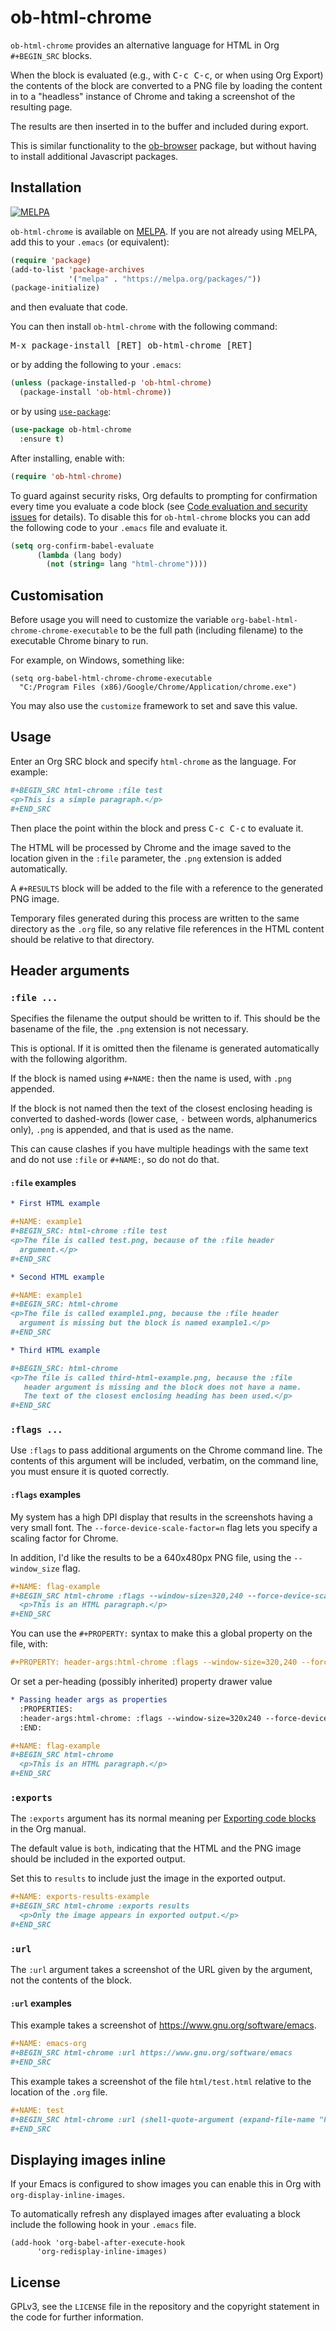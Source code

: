 # ob-html-chrome

`ob-html-chrome` provides an alternative language for HTML in Org
`#+BEGIN_SRC` blocks.

When the block is evaluated (e.g., with <kbd>C-c C-c</kbd>, or when
using Org Export) the contents of the block are converted to a PNG
file by loading the content in to a "headless" instance of Chrome and
taking a screenshot of the resulting page.

The results are then inserted in to the buffer and included during
export.

This is similar functionality to the
[ob-browser](https://github.com/krisajenkins/ob-browser) package, but
without having to install additional Javascript packages.

## Installation

[![MELPA](https://melpa.org/packages/ob-html-chrome-badge.svg)](https://melpa.org/#/ob-html-chrome)

`ob-html-chrome` is available on [MELPA](https://melpa.org/). If you are
not already using MELPA, add this to your `.emacs` (or equivalent):

```lisp
(require 'package)
(add-to-list 'package-archives
	         '("melpa" . "https://melpa.org/packages/"))
(package-initialize)
```

and then evaluate that code.

You can then install `ob-html-chrome` with the following command:

<kbd>M-x package-install [RET] ob-html-chrome [RET]</kbd>

or by adding the following to your `.emacs`:

```lisp
(unless (package-installed-p 'ob-html-chrome)
  (package-install 'ob-html-chrome))
```

or by using [`use-package`](https://github.com/jwiegley/use-package):

``` lisp
(use-package ob-html-chrome
  :ensure t)
```

After installing, enable with:

``` lisp
(require 'ob-html-chrome)
```

To guard against security risks, Org defaults to prompting for
confirmation every time you evaluate a code block (see [Code
evaluation and security
issues](http://orgmode.org/manual/Code-evaluation-security.html) for
details). To disable this for `ob-html-chrome` blocks you can add the
following code to your `.emacs` file and evaluate it.

``` lisp
(setq org-confirm-babel-evaluate
      (lambda (lang body)
        (not (string= lang "html-chrome"))))
```

## Customisation

Before usage you will need to customize the variable
`org-babel-html-chrome-chrome-executable` to be the full path
(including filename) to the executable Chrome binary to run.

For example, on Windows, something like:

``` emacs-lisp
(setq org-babel-html-chrome-chrome-executable
  "C:/Program Files (x86)/Google/Chrome/Application/chrome.exe")
```

You may also use the `customize` framework to set and save this value.

## Usage

Enter an Org SRC block and specify `html-chrome` as the language. For
example:

``` org
#+BEGIN_SRC html-chrome :file test
<p>This is a simple paragraph.</p>
#+END_SRC
```

Then place the point within the block and press <kbd>C-c C-c</kbd> to
evaluate it.

The HTML will be processed by Chrome and the image saved to the
location given in the `:file` parameter, the `.png` extension is added
automatically.

A `#+RESULTS` block will be added to the file with a reference to the
generated PNG image.

Temporary files generated during this process are written to the same
directory as the `.org` file, so any relative file references in the
HTML content should be relative to that directory.

## Header arguments

### `:file ...`

Specifies the filename the output should be written to if. This should
be the basename of the file, the `.png` extension is not necessary.

This is optional. If it is omitted then the filename is generated
automatically with the following algorithm.

If the block is named using `#+NAME:` then the name is used, with
`.png` appended.

If the block is not named then the text of the closest enclosing
heading is converted to dashed-words (lower case, `-` between words,
alphanumerics only), `.png` is appended, and that is used as the name.

This can cause clashes if you have multiple headings with the same
text and do not use `:file` or `#+NAME:`, so do not do that.

#### `:file` examples

``` org
* First HTML example

#+NAME: example1
#+BEGIN_SRC: html-chrome :file test
<p>The file is called test.png, because of the :file header
  argument.</p>
#+END_SRC
```

``` org
* Second HTML example

#+NAME: example1
#+BEGIN_SRC: html-chrome
<p>The file is called example1.png, because the :file header
  argument is missing but the block is named example1.</p>
#+END_SRC
```

``` org
* Third HTML example

#+BEGIN_SRC: html-chrome
<p>The file is called third-html-example.png, because the :file
   header argument is missing and the block does not have a name.
   The text of the closest enclosing heading has been used.</p>
#+END_SRC
```

### `:flags ...`

Use `:flags` to pass additional arguments on the Chrome command line.
The contents of this argument will be included, verbatim, on the
command line, you must ensure it is quoted correctly.

#### `:flags` examples

My system has a high DPI display that results in the screenshots
having a very small font. The `--force-device-scale-factor=n` flag
lets you specify a scaling factor for Chrome.

In addition, I'd like the results to be a 640x480px PNG file, using
the `--window_size` flag.

``` org
#+NAME: flag-example
#+BEGIN_SRC html-chrome :flags --window-size=320,240 --force-device-scale-factor=2
  <p>This is an HTML paragraph.</p>
#+END_SRC
```

You can use the `#+PROPERTY:` syntax to make this a global property on
the file, with:

``` org
#+PROPERTY: header-args:html-chrome :flags --window-size=320,240 --force-device-scale-factor=2
```

Or set a per-heading (possibly inherited) property drawer value

``` org
* Passing header args as properties
  :PROPERTIES:
  :header-args:html-chrome: :flags --window-size=320x240 --force-device-scale-factor=2
  :END:

#+NAME: flag-example
#+BEGIN_SRC html-chrome
  <p>This is an HTML paragraph.</p>
#+END_SRC
```

### `:exports`

The `:exports` argument has its normal meaning per [Exporting code
blocks](https://orgmode.org/manual/Exporting-code-blocks.html) in the
Org manual.

The default value is `both`, indicating that the HTML and the PNG
image should be included in the exported output.

Set this to `results` to include just the image in the exported
output.

``` org
#+NAME: exports-results-example
#+BEGIN_SRC html-chrome :exports results
  <p>Only the image appears in exported output.</p>
#+END_SRC
```

### `:url`

The `:url` argument takes a screenshot of the URL given by the argument,
not the contents of the block.

#### `:url` examples

This example takes a screenshot of https://www.gnu.org/software/emacs.

``` org
#+NAME: emacs-org
#+BEGIN_SRC html-chrome :url https://www.gnu.org/software/emacs
#+END_SRC
```

This example takes a screenshot of the file `html/test.html` relative
to the location of the `.org` file.

``` org
#+NAME: test
#+BEGIN_SRC html-chrome :url (shell-quote-argument (expand-file-name "html/test.html"))
#+END_SRC
```

## Displaying images inline

If your Emacs is configured to show images you can enable this in Org
with `org-display-inline-images`.

To automatically refresh any displayed images after evaluating a block
include the following hook in your `.emacs` file.

``` emacs-lisp
(add-hook 'org-babel-after-execute-hook
	  'org-redisplay-inline-images)
```

## License

GPLv3, see the `LICENSE` file in the repository and the copyright
statement in the code for further information.

